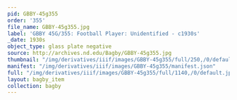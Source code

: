 ```yaml
---
pid: GBBY-45g355
order: '355'
file_name: GBBY-45g355.jpg
label: 'GBBY 45G/355: Football Player: Unidentified - c1930s'
_date: 1930s
object_type: glass plate negative
source: http://archives.nd.edu/Bagby/GBBY-45g355.jpg
thumbnail: "/img/derivatives/iiif/images/GBBY-45g355/full/250,/0/default.jpg"
manifest: "/img/derivatives/iiif/images/GBBY-45g355/manifest.json"
full: "/img/derivatives/iiif/images/GBBY-45g355/full/1140,/0/default.jpg"
layout: bagby_item
collection: bagby
---
```

